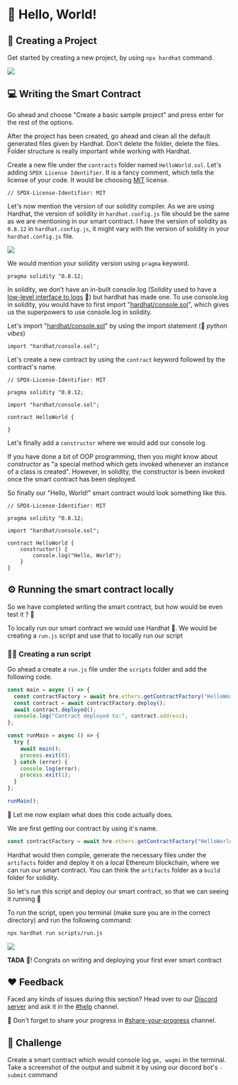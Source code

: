 # 👋 Hello, World!

## 🎉 Creating a Project

Get started by creating a new project, by using `npx hardhat` command.

![](https://imgur.com/MaXqkVq.png)

## 💻 Writing the Smart Contract

Go ahead and choose "Create a basic sample project" and press enter for the rest of the options.

After the project has been created, go ahead and clean all the default generated files given by Hardhat. Don't delete the folder, delete the files. Folder structure is really important while working with Hardhat.

Create a new file under the `contracts` folder named `HelloWorld.sol`. Let's adding `SPDX License Identifier`. It is a fancy comment, which tells the license of your code. It would be choosing [MIT](https://opensource.org/licenses/MIT) license.

```solidity
// SPDX-License-Identifier: MIT
```

Let's now mention the version of our solidity compiler. As we are using Hardhat, the version of solidity in `hardhat.config.js` file should be the same as we are mentioning in our smart contract. I have the version of solidity as `0.8.12` in `hardhat.config.js`, it might vary with the version of solidity in your `hardhat.config.js` file.

![](https://imgur.com/pqsSIXH.png)

We would mention your solidity version using `pragma` keyword.

```solidity
pragma solidity ^0.8.12;
```

In solidity, we don’t have an in-built console.log (Solidity used to have a [low-level interface to logs](https://docs.soliditylang.org/en/v0.4.21/contracts.html#low-level-interface-to-logs) 👀) but hardhat has made one. To use console.log in solidity, you would have to first import "[hardhat/console.sol](https://github.com/NomicFoundation/hardhat/blob/master/packages/hardhat-core/console.sol)", which gives us the superpowers to use console.log in solidity.

Let's import "[hardhat/console.sol](https://github.com/NomicFoundation/hardhat/blob/master/packages/hardhat-core/console.sol)" by using the import statement (👀 _python vibes_)

```solidity
import "hardhat/console.sol";
```

Let's create a new contract by using the `contract` keyword followed by the contract's name.

```solidity
// SPDX-License-Identifier: MIT

pragma solidity ^0.8.12;

import "hardhat/console.sol";

contract HelloWorld {

}
```

Let's finally add a `constructor` where we would add our console log.

If you have done a bit of OOP programming, then you might know about constructor as "a special method which gets invoked whenever an instance of a class is created". However, in solidity, the constructor is been invoked once the smart contract has been deployed.

So finally our "Hello, World!" smart contract would look something like this.

```solidity
// SPDX-License-Identifier: MIT

pragma solidity ^0.8.12;

import "hardhat/console.sol";

contract HelloWorld {
    constructor() {
        console.log("Hello, World");
    }
}
```

## ⚙ Running the smart contract locally

So we have completed writing the smart contract, but how would be even test it ? 🤔

To locally run our smart contract we would use Hardhat 🚀. We would be creating a `run.js` script and use that to locally run our script

### 🏃‍♂️ Creating a run script

Go ahead a create a `run.js` file under the `scripts` folder and add the following code.

```js
const main = async () => {
  const contractFactory = await hre.ethers.getContractFactory("HelloWorld");
  const contract = await contractFactory.deploy();
  await contract.deployed();
  console.log("Contract deployed to:", contract.address);
};

const runMain = async () => {
  try {
    await main();
    process.exit(0);
  } catch (error) {
    console.log(error);
    process.exit(1);
  }
};

runMain();
```

👀 Let me now explain what does this code actually does.

We are first getting our contract by using it's name.

```js
const contractFactory = await hre.ethers.getContractFactory("HelloWorld");
```

Hardhat would then compile, generate the necessary files under the `artifacts` folder and deploy it on a local Ethereum blockchain, where we can run our smart contract. You can think the `artifacts` folder as a `build` folder for solidity.

So let's run this script and deploy our smart contract, so that we can seeing it running 🚀

To run the script, open you terminal (make sure you are in the correct directory) and run the following command:

```bash
npx hardhat run scripts/run.js
```

![](https://imgur.com/tUQ7d2B.png)

**TADA** 🎉! Congrats on writing and deploying your first ever smart contract

## ❤ Feedback

Faced any kinds of issues during this section? Head over to our [Discord server](https://discord.gg/d2wSzvZ6nj) and ask it in the [#help](https://discord.com/channels/945288689876082709/945542160814604306) channel.

👀 Don't forget to share your progress in [#share-your-progress](https://discord.com/channels/945288689876082709/945542086025936947) channel.

## 💪 Challenge

Create a smart contract which would console log `gm, wagmi` in the terminal. Take a screenshot of the output and submit it by using our discord bot's `-submit` command
